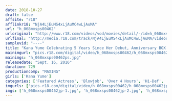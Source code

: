 ```yaml
---
date: 2018-10-27
draft: false
affsite: "r18"
afflinkr18: "NjA4LjEuMS4xLjAuMC4wLjAuMA"
url: "h_068mxsps00462"
urloriginal: "http://www.r18.com/videos/vod/movies/detail/-/id=h_068mxsps00462"
urlfinal: "http://media.r18.com/track/NjA4LjEuMS4xLjAuMC4wLjAuMA/videos/vod/movies/detail/-/id=h_068mxsps00462"
samplevid: "----"
title: "Kana Yume Celebrating 5 Years Since Her Debut, Anniversary BOX 12 Hours"
mainimgurl: "pics.r18.com/digital/video/h_068mxsps00462/h_068mxsps00462ps.jpg"
mainimgs: "h_068mxsps00462ps.jpg"
releasedate: "Sept. 16, 2016"
duration: 729
productioncomp: "MAXING"
girls: ['Kana Yume']
categories: ['Featured Actress', 'Blowjob', 'Over 4 Hours', 'Hi-Def', 'Actress Best Compilation']
imgurls: ['pics.r18.com/digital/video/h_068mxsps00462/h_068mxsps00462jp-1.jpg', 'pics.r18.com/digital/video/h_068mxsps00462/h_068mxsps00462jp-2.jpg', 'pics.r18.com/digital/video/h_068mxsps00462/h_068mxsps00462jp-3.jpg', 'pics.r18.com/digital/video/h_068mxsps00462/h_068mxsps00462jp-4.jpg', 'pics.r18.com/digital/video/h_068mxsps00462/h_068mxsps00462jp-5.jpg', 'pics.r18.com/digital/video/h_068mxsps00462/h_068mxsps00462jp-6.jpg', 'pics.r18.com/digital/video/h_068mxsps00462/h_068mxsps00462jp-7.jpg', 'pics.r18.com/digital/video/h_068mxsps00462/h_068mxsps00462jp-8.jpg', 'pics.r18.com/digital/video/h_068mxsps00462/h_068mxsps00462jp-9.jpg', 'pics.r18.com/digital/video/h_068mxsps00462/h_068mxsps00462jp-10.jpg', 'pics.r18.com/digital/video/h_068mxsps00462/h_068mxsps00462jp-11.jpg', 'pics.r18.com/digital/video/h_068mxsps00462/h_068mxsps00462jp-12.jpg', 'pics.r18.com/digital/video/h_068mxsps00462/h_068mxsps00462jp-13.jpg', 'pics.r18.com/digital/video/h_068mxsps00462/h_068mxsps00462jp-14.jpg', 'pics.r18.com/digital/video/h_068mxsps00462/h_068mxsps00462jp-15.jpg', 'pics.r18.com/digital/video/h_068mxsps00462/h_068mxsps00462jp-16.jpg', 'pics.r18.com/digital/video/h_068mxsps00462/h_068mxsps00462jp-17.jpg', 'pics.r18.com/digital/video/h_068mxsps00462/h_068mxsps00462jp-18.jpg', 'pics.r18.com/digital/video/h_068mxsps00462/h_068mxsps00462jp-19.jpg', 'pics.r18.com/digital/video/h_068mxsps00462/h_068mxsps00462jp-20.jpg']
imgs: ['h_068mxsps00462jp-1.jpg', 'h_068mxsps00462jp-2.jpg', 'h_068mxsps00462jp-3.jpg', 'h_068mxsps00462jp-4.jpg', 'h_068mxsps00462jp-5.jpg', 'h_068mxsps00462jp-6.jpg', 'h_068mxsps00462jp-7.jpg', 'h_068mxsps00462jp-8.jpg', 'h_068mxsps00462jp-9.jpg', 'h_068mxsps00462jp-10.jpg', 'h_068mxsps00462jp-11.jpg', 'h_068mxsps00462jp-12.jpg', 'h_068mxsps00462jp-13.jpg', 'h_068mxsps00462jp-14.jpg', 'h_068mxsps00462jp-15.jpg', 'h_068mxsps00462jp-16.jpg', 'h_068mxsps00462jp-17.jpg', 'h_068mxsps00462jp-18.jpg', 'h_068mxsps00462jp-19.jpg', 'h_068mxsps00462jp-20.jpg']
---
```


